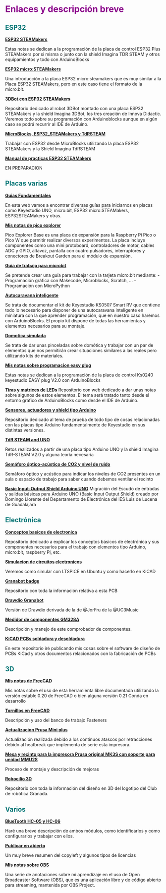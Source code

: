 # <FONT COLOR=#8B008B>Enlaces y descripción breve</font>

## <FONT COLOR=#007575>**ESP32**</font>

[**ESP32 STEAMakers**](https://fgcoca.github.io/ESP32-STEAMakers/)

Estas notas se dedican a la programación de la placa de control ESP32 Plus STEAMakers por si misma o junto con la shield Imagina TDR STEAM y otros equipamientos y todo con ArduinoBlocks

[**ESP32 micro:STEAMakers**](https://fgcoca.github.io/ESP32-micro-STEAMakers/)

Una introducción a la placa ESP32 micro:steamakers que es muy similar a la Placa ESP32 STEAMakers, pero en este caso tiene el formato de la micro:bit.

[**3DBot con ESP32 STEAMakers**](https://fgcoca.github.io/3DBot-con-ESP32-STEAMakers/)

Repositorio dedicado al robot 3DBot montado con una placa ESP32 STEAMakers y la shield Imagina 3DBot, los tres creación de Innova Didactic. Veremos todo sobre su programación con Arduinoblocks aunque en algún caso se podrá recurrir al IDE de Arduino.

[**MicroBlocks, ESP32_STEAMakers y TdRSTEAM**](https://fgcoca.github.io/MicroBlocks-ESP32_STEAMakers-TdRSTEAM/)

Trabajar con ESP32 desde MicroBlocks utilizando la placa ESP32 STEAMakers y la Shield Imagina TdRSTEAM

[**Manual de practicas ESP32 STEAMakers**]()

EN PREPARACION

## <FONT COLOR=#007575>**Placas varias**</font>

[**Guias Fundamentales**](https://fgcoca.github.io/GuiasFundamentales/)

En esta web vamos a encontrar diversas guías para iniciarnos en placas como Keyestudio UNO, micro:bit, ESP32 micro:STEAMakers, ESP32STEAMakers y otras.

[**Mis notas de pico explorer**](https://fgcoca.github.io/Mis-notas-de-pico-explorer/)

Pico Explorer Base es una placa de expansión para la Raspberry Pi Pico o Pico W que permitir realizar diversos experimentos. La placa incluye componentes como una mini protoboard, controladores de motor, cables ADC y GPIO, altavoz, pantalla con cuatro pulsadores, interruptores y conectores de Breakout Garden para el módulo de expansión.

[**Guia de trabajo para microbit**](https://fgcoca.github.io/Guia-de-trabajo-para-microbit/)

Se pretende crear una guía para trabajar con la tarjeta micro:bit mediante: - Programación gráfica con Makecode, Microblocks, Scratch, ... - Programación con MicroPython

[**Autocaravana inteligente**](https://fgcoca.github.io/Autocaravana-inteligente/)

Se trata de documentar el kit de Keyestudio KS0507 Smart RV que contiene todo lo necesario para disponer de una autocaravana inteligente en miniatura con la que aprender programación, que en nuestro caso haremos con ArduinoBlocks. El propio kit dispone de todas las herramientas y elementos necesarios para su montaje.

[**Domotica simulada**](https://fgcoca.github.io/domotica-simulada/)

Se trata de dar unas pinceladas sobre domótica y trabajar con un par de elementos que nos permitirán crear situaciones similares a las reales pero utilizando kits de materiales.

[**Mis notas sobre programacion easy plug**](https://fgcoca.github.io/Mis-notas-sobre-programacion-easy-plug/)

Estas notas se dedican a la programación de la placa de control Ks0240 keyestudio EASY plug V2.0 con ArduinoBlocks

[**Tiras y matrices de LEDs**](https://fgcoca.github.io/tiras-y-matrices-de-LEDs/)
Repositorio con web dedicado a dar unas notas sobre algunos de estos elementos. El tema será tratado tanto desde el entorno gráfico de ArduinoBlocks como desde el IDE de Arduino.

[**Sensores, actuadores y shield tipo Arduino**](https://fgcoca.github.io/Sensores-actuadores-y-shield-tipo-Arduino/)

Repositorio dedicado al tema de prueba de todo tipo de cosas relacionadas con las placas tipo Arduino fundamentalmente de Keyestudio en sus distintas versiones.

[**TdR STEAM and UNO**](https://fgcoca.github.io/TdR-STEAM-and_UNO/)

Retos realizados a partir de una placa tipo Arduino UNO y la shield Imagina TdR-STEAM V2.0 y alguna teoría necesaria

[**Semáforo óptico-acústico de CO2 y nivel de ruido**](https://clubroboticagranada.github.io/semaforo-optico-acustico-CO2/)

Semáforo óptico y acústico para indicar los niveles de CO2 presentes en un aula o espacio de trabajo para saber cuando debemos ventilar el recinto

[**Basic Input-Output Shield Arduino UNO**](https://github.com/fgcoca/Basic-Input-Output-Shield-Arduino-UNO)
Migración del Escudo de entradas y salidas básicas para Arduino UNO (Basic Input Output Shield) creado por Domingo Llorente del Departamento de Electrónica del IES Luis de Lucena de Guadalajara

## <FONT COLOR=#007575>**Electrónica**</font>

[**Conceptos basicos de electronica**](https://fgcoca.github.io/Conceptos-basicos-electronica/)

Repositorio dedicado a explicar los conceptos básicos de electrónica y sus componentes necesarios para el trabajo con elementos tipo Arduino, micro:bit, raspberry Pi, etc.

[**Simulacion de circuitos electronicos**](https://fgcoca.github.io/Simulacion-de-circuitos-electronicos/)

Veremos como simular con LTSPICE en Ubuntu y como hacerlo en KiCAD

[**Granabot badge**](https://github.com/fgcoca/Granabot-badge)

Repositorio con toda la información relativa a esta PCB

[**Drawdio Granabot**](https://github.com/fgcoca/Drawdio-Granabot)

Versión de Drawdio derivada de la de @JorFru de la @UC3Music

[**Medidor de componentes GM328A**](https://github.com/fgcoca/Medidor-componentes-GM328A/wiki)

Descripción y manejo de este comprobador de componentes.

[**KiCAD PCBs soldadura y desoldadura**](https://github.com/fgcoca/KiCAD-PCBs-soldadura-desoldadura)

En este repositorio iré publicando mis cosas sobre el software de diseño de PCBs KiCad y otros documentos relacionados con la fabricación de PCBs

## <FONT COLOR=#007575>**3D**</font>

[**Mis notas de FreeCAD**](https://fgcoca.github.io/Mis-notas-de-FreeCAD/)

Mis notas sobre el uso de esta herramienta libre documentada utilizando la versión estable 0.20 de FreeCAD o bien alguna versión 0.21 Conda en desarrollo

[**Tornillos en FreeCAD**](https://fgcoca.github.io/Tornillos-en-FreeCAD/)

Descripción y uso del banco de trabajo Fasteners

[**Actualizacion Prusa Mini plus**](https://fgcoca.github.io/Actualizacion-Prusa-Mini-plus/)

Actualización realizada debido a los continuos atascos por retracciones debido al heatbreak que implementa de serie esta impresora.

[**Mesa y recinto para la impresora Prusa original MK3S con soporte para unidad MMU2S**](https://github.com/fgcoca/Mesa-y-recinto-para-la-impresora-Prusa-original-MK3S-con-soporte-para-unidad-MMU2S/wiki)

Proceso de montaje y descripción de mejoras

[**Robocilio 3D**](https://github.com/fgcoca/Robocilio-3D)

Repositorio con toda la información del diseño en 3D del logotipo del Club de robótica Granada.

## <FONT COLOR=#007575>**Varios**</font>

[**BlueTooth HC-05 y HC-06**](https://fgcoca.github.io/BlueTooth-HC-05-y-HC-06/)

Haré una breve descripción de ambos módulos, como identificarlos y como configurarlos y trabajar con ellos.

[**Publicar en abierto**](https://htmlpreview.github.io/?https://github.com/fgcoca/Publicar-en-abierto/blob/main/Publicar_en_abierto/index.html)

Un muy breve resumen del copyleft y algunos tipos de licencias

[**Mis notas sobre OBS**](https://fgcoca.github.io/Mis-notas-sobre-OBS/)

Una serie de anotaciones sobre mi aprendizaje en el uso de Open Broadcaster Software (OBS), que es una aplicación libre y de código abierto para streaming, mantenida por OBS Project.
